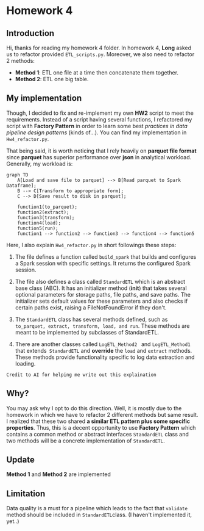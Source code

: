 # Homework 4
## Introduction
Hi, thanks for reading my homework 4 folder. In homework 4, **Long** asked us to refactor provided `ETL_scripts.py`. Moreover, we also need to
refactor 2 methods:
- **Method 1**: ETL one file at a time then concatenate them together.
- **Method 2**: ETL one big table.

## My implementation
Though, I decided to fix and re-implement my own **HW2** script to meet the requirements. Instead of a script having several functions,
I refactored my script with **Factory Pattern** in order to learn some best *practices in data pipeline design patterns* (kinds of...). You can
find my implementation in `Hw4_refactor.py`.

That being said, it is worth noticing that I rely heavily on **parquet file format** since **parquet** has superior performance over **json** in 
analytical workload. Generally, my workload is:


```mermaid
graph TD
    A[Load and save file to parquet] --> B[Read parquet to Spark Dataframe];
    B --> C[Transform to appropriate form];
    C --> D[Save result to disk in parquet];
    
    function1(to_parquet);
    function2(extract);
    function3(transform);
    function4(load);
    function5(run);
    function1 --> function2 --> function3 --> function4 --> function5

```

Here, I also explain `Hw4_refactor.py` in short followings these steps:

1. The file defines a function called `build_spark` that builds and configures a Spark session with specific settings. It returns the configured Spark session.

2. The file also defines a class called `StandardETL` which is an abstract base class (ABC). It has an initializer method (__init__) that takes several optional parameters for storage paths, file paths, and save paths.
The initializer sets default values for these parameters and also checks if certain paths exist, raising a FileNotFoundError if they don't.

3. The `StandardETL` class has several methods defined, such as `to_parquet, extract, transform, load, and run`. These methods are meant to be implemented by subclasses of StandardETL.

4. There are another classes called `LogETL_Method2 ` and `LogETL_Method1` that extends` StandardETL` and **override** the `load` and `extract` methods. 
These methods provide functionality specific to log data extraction and loading.

`Credit to AI for helping me write out this explaination`
## Why?
You may ask why I opt to do this direction. Well, it is mostly due to the homework in which we have to refactor 2 different methods but same result. 
I realized that these two shared **a similar ETL pattern plus some specific properties**. Thus, this is a decent opportunity to use **Factory Pattern**
which contains a common method or abstract interfaces `StandardETL` class and two methods will be a concrete implementation of `StandardETL`.

## Update
**Method 1** and **Method 2** are implemented

## Limitation
Data quality is a must for a pipeline which leads to the fact that `validate` method should be included in `StandardETL`class.
(I haven't implemented it, yet..)
